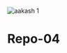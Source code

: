 ![aakash 1](https://user-images.githubusercontent.com/83573545/121847623-7caad380-cd06-11eb-89ea-35084673d135.jpeg)
# Repo-04

